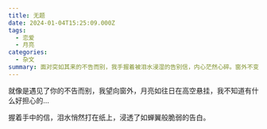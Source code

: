 ```yaml
---
title: 无题
date: 2024-01-04T15:25:09.000Z
tags:
  - 恋爱
  - 月亮
categories:
  - 杂文
summary: 面对突如其来的不告而别，我手握着被泪水浸湿的告别信，内心茫然心碎。窗外不变的月色，更反衬出这份脆弱告白所带来的巨大悲伤与孤寂。
---
```

就像是遇见了你的不告而别，我望向窗外，月亮如往日在高空悬挂，我不知道有什么好担心的…

握着手中的信，泪水悄然打在纸上，浸透了如蝉翼般脆弱的告白。
